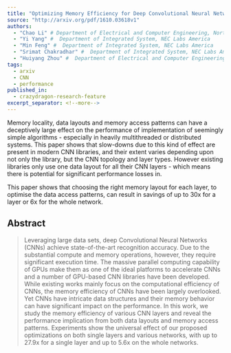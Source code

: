 ```yaml
---
title: "Optimizing Memory Efficiency for Deep Convolutional Neural Networks on   GPUs"
source: "http://arxiv.org/pdf/1610.03618v1"
authors:
  - "Chao Li" # Department of Electrical and Computer Engineering, North Carolina State University
  - "Yi Yang" #  Department of Integrated System, NEC Labs America
  - "Min Feng" #  Department of Integrated System, NEC Labs America
  - "Srimat Chakradhar" #  Department of Integrated System, NEC Labs America
  - "Huiyang Zhou" #  Department of Electrical and Computer Engineering, North Carolina State University
tags:
  - arxiv
  - CNN
  - performance
published_in:
  - crazydragon-research-feature
excerpt_separator: <!--more-->
---
```


Memory locality, data layouts and memory access patterns can have a deceptively
large effect on the performance of implementation of seemingly simple
algorithms - especially in heavily multithreaded or distributed systems.  This
paper shows that slow-downs due to this kind of effect are present in modern
CNN libraries, and their extent varies depending upon not only the library, but
the CNN topology and layer types. However existing libraries only use one data layout
for all their CNN layers - which means there is potential for significant
performance losses in.

This paper shows that choosing the right memory layout for each layer, to
optimise the data access patterns, can result in savings of up to 30x for a layer
or 6x for the whole network.

<!--more-->

## Abstract

>   Leveraging large data sets, deep Convolutional Neural Networks (CNNs) achieve
> state-of-the-art recognition accuracy. Due to the substantial compute and
> memory operations, however, they require significant execution time. The
> massive parallel computing capability of GPUs make them as one of the ideal
> platforms to accelerate CNNs and a number of GPU-based CNN libraries have been
> developed. While existing works mainly focus on the computational efficiency of
> CNNs, the memory efficiency of CNNs have been largely overlooked. Yet CNNs have
> intricate data structures and their memory behavior can have significant impact
> on the performance. In this work, we study the memory efficiency of various CNN
> layers and reveal the performance implication from both data layouts and memory
> access patterns. Experiments show the universal effect of our proposed
> optimizations on both single layers and various networks, with up to 27.9x for
> a single layer and up to 5.6x on the whole networks.
>
